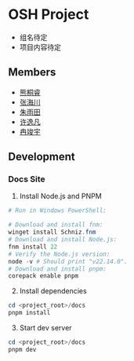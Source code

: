 # OSH Project

- 组名待定
- 项目内容待定

## Members

- [熊桐睿](https://github.com/kermanx)
- [张海川](https://github.com/HIJII-ZHANG)
- [朱雨田](https://github.com/rubatotree)
- [许逸凡](https://github.com/xuyifan7-star)
- [冉竣宇](https://github.com/BloomFallr)

## Development

### Docs Site

1. Install Node.js and PNPM

```powershell
# Run in Windows PowerShell:

# Download and install fnm:
winget install Schniz.fnm
# Download and install Node.js:
fnm install 22
# Verify the Node.js version:
node -v # Should print "v22.14.0".
# Download and install pnpm:
corepack enable pnpm
```

2. Install dependencies

```powershell
cd <project_root>/docs
pnpm install
```

3. Start dev server

```powershell
cd <project_root>/docs
pnpm dev
```
